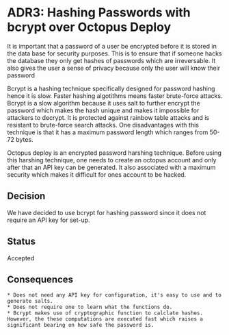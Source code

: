 # ADR3: Hashing Passwords with bcrypt over Octopus Deploy

It is important that a password of  a user be encrypted  before it is stored in the data base for security purposes. This is to ensure that if someone hacks the database they only get hashes of passwords which are irreversable. It also gives the user a sense of privacy because only the user will know their password

Bcrypt is a hashing technique specifically designed for password hashing hence it is slow. Faster hashing algotithms means  faster brute-force attacks. Bcrypt is a slow algorithm because it uses salt to further encrypt the password which makes the hash unique and makes it impossible for attackers to decrypt. It is protected against rainbow table attacks and is resistant to brute-force search attacks. One disadvantages with this technique is that it has a maximum password length which ranges from 50-72 bytes.

Octopus deploy is an encrypted password harshing technique. Before using this harshing technique, one needs to create an octopus account and only after that an API key can be generated. It also associated with a maximum security which makes it difficult for ones account to be hacked.

## Decision

We have decided to use bcrypt for hashing password since it does not require an API key for set-up.

## Status

Accepted

## Consequences

    * Does not need any API key for configuration, it's easy to use and to generate salts.
    * Does not require one to learn what the functions do.
    * Bcrypt makes use of cryptographic function to calclate hashes. However, the these computations are executed fast which raises a significant bearing on how safe the password is.






